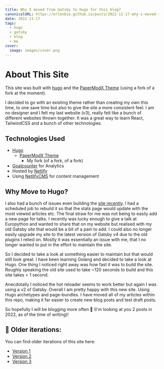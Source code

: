 ```yaml
---
title: Why I moved from Gatsby to Hugo for this blog?
canonicalURL: https://erlonbie.github.io/posts/2022-11-17-why-i-moved-from-gatsby-to-hugo-for-this-blog?/
date: 2022-11-17
tags:
  - hugo
  - gatsby
  - blog
  - me
cover:
  image: images/cover.png
---
```

# About This Site

This site was built with [hugo](https://gohugo.io/) and the [PaperModX Theme](https://github.com/hmajid2301/hugo-PaperModX) (using a fork of a fork at the moment).

I decided to go with an existing theme rather than creating my own this time, to one save time but also to give the
site a more consistent feel. I am no designer and I felt my last website (v3), really felt like a bunch of different
websites thrown together. It was a great way to learn React, TailwindCSS and a bunch of other technologies.

## Technologies Used

- [Hugo](https://gohugo.io/)
	- [PaperModX Theme](https://github.com/hmajid2301/hugo-PaperModX)
		- My fork (of a fork, of a fork)
- [Goatcounter](https://www.goatcounter.com/) for Analytics
- Hosted by [Netlify](https://www.netlify.com/)
- Using [NetlifyCMS](https://www.netlifycms.org) for content management

## Why Move to Hugo? 

I also had a bunch of issues even building the [site recently](https://gitlab.com/hmajid2301/portfolio-site/-/pipelines).
I had a scheduled job to rebuild it so that the stats page would update with the most viewed articles etc.
The final straw for me was not being to easily add a new page for talks. I recently was lucky enough to give a
talk at Europython and wanted to share that on my website but realised with my old Gatsby site that would be a bit of
a pain to add. I could also no longer easily upgrade my site to the latest version of Gatsby v4 due to the old
plugins I relied on.
Mostly it was essentially an issue with me, that I no longer wanted to put in the effort to maintain the site.

So I decided to take a look at something easier to maintain but that would still look great. I have been
learning Golang and decided to take a look at Hugo. One thing I noticed right away was how fast it was to
build the site. Roughly speaking the old site used to take ~120 seconds to build and this site takes < 1 second.

Anecdotally I noticed the hot reloader seems to work better but again I was using a v2 of Gatsby.
Overall I am pretty happy with this new site. Using Hugo archetypes and page-bundles. I have moved
all of my articles within this repo, making it far easier to create new blog posts and test draft posts.

So hopefully I will be blogging more often 🤣 (I'm looking at you 2 posts in 2022, as of the time of writing)!

## 👴 Older iterations:

You can find older iterations of this site here:

- [Version 1](https://v1.erlonbie.github.io)
- [Version 2](https://v2.erlonbie.github.io)
- [Version 3](https://v3.erlonbie.github.io)
